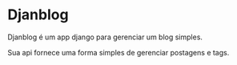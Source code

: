# Djanblog
Djanblog é um app django para gerenciar um blog simples.

Sua api fornece uma forma simples de gerenciar postagens e tags.